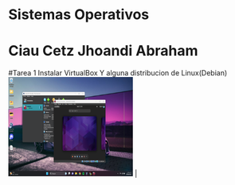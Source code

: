 # Sistemas Operativos
# Ciau Cetz Jhoandi Abraham

#Tarea 1
Instalar VirtualBox Y alguna distribucion de Linux(Debian)
<a href="https://github.com/JhonKing4/TareasSistemasOperativos/blob/main/SS%20Debian.png" target="_blank"> <img src="/SS Debian.png" width="250" height="200"/></a>  |
